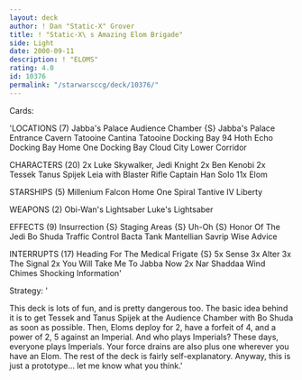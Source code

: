 ```yaml
---
layout: deck
author: ! Dan "Static-X" Grover
title: ! "Static-X\ s Amazing Elom Brigade"
side: Light
date: 2000-09-11
description: ! "ELOMS"
rating: 4.0
id: 10376
permalink: "/starwarsccg/deck/10376/"
---
```

Cards: 

'LOCATIONS (7)
Jabba\'s Palace Audience Chamber {S}
Jabba\'s Palace Entrance Cavern
Tatooine Cantina
Tatooine Docking Bay 94
Hoth Echo Docking Bay
Home One Docking Bay
Cloud City Lower Corridor

CHARACTERS (20)
2x Luke Skywalker, Jedi Knight
2x Ben Kenobi
2x Tessek
Tanus Spijek
Leia with Blaster Rifle
Captain Han Solo
11x Elom

STARSHIPS (5)
Millenium Falcon
Home One
Spiral
Tantive IV
Liberty

WEAPONS (2)
Obi-Wan\'s Lightsaber
Luke\'s Lightsaber

EFFECTS (9)
Insurrection {S}
Staging Areas {S}
Uh-Oh {S}
Honor Of The Jedi
Bo Shuda
Traffic Control
Bacta Tank
Mantellian Savrip
Wise Advice

INTERRUPTS (17)
Heading For The Medical Frigate {S}
5x Sense
3x Alter
3x The Signal
2x You Will Take Me To Jabba Now
2x Nar Shaddaa Wind Chimes
Shocking Information'

Strategy: '

This deck is lots of fun, and is pretty dangerous too. The basic idea behind it is to get Tessek and Tanus Spijek at the Audience Chamber with Bo Shuda as soon as possible. Then, Eloms deploy for 2, have a forfeit of 4, and a power of 2, 5 against an Imperial. And who plays Imperials? These days, everyone plays Imperials. Your force drains are also plus one wherever you have an Elom. The rest of the deck is fairly self-explanatory. Anyway, this is just a prototype... let me know what you think.'
